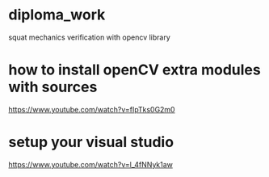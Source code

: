 # diploma_work
squat mechanics verification with opencv library

# how to install openCV extra modules with sources
https://www.youtube.com/watch?v=fIpTks0G2m0

# setup your visual studio
https://www.youtube.com/watch?v=l_4fNNyk1aw
